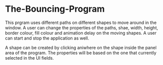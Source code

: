 # The-Bouncing-Program

This prgram uses different paths on different shapes to move around in the window. A user can change the properties of the paths, shae, width, height, border colour, fill colour and animation delay on the moving shapes. A user can start and stop the application as well. 

A shape can be created by clicking aniwhere on the shape inside the panel area of the program. The properties will be based on the one that currently selected in the UI fields. 